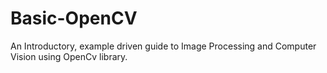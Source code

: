 # Basic-OpenCV
An Introductory, example driven guide to Image Processing and Computer Vision using OpenCv library.


